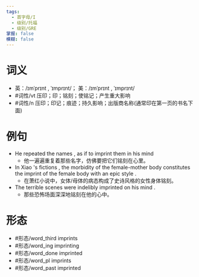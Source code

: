 ```yaml
---
tags:
  - 首字母/I
  - 级别/托福
  - 级别/GRE
掌握: false
模糊: false
---
```

# 词义
- 英：/ɪmˈprɪnt , ˈɪmprɪnt/； 美：/ɪmˈprɪnt , ˈɪmprɪnt/
- #词性/vt  压印；印；铭刻；使铭记；产生重大影响
- #词性/n  压印；印记；痕迹；持久影响；出版商名称(通常印在第一页的书名下面)
# 例句
- He repeated the names , as if to imprint them in his mind
	- 他一遍遍重复着那些名字，仿佛要把它们铭刻在心里。
- In Xiao 's fictions , the morbidity of the female-mother body constitutes the imprint of the female body with an epic style .
	- 在萧红小说中，女体\/母体的病态构成了史诗风格的女性身体铭刻。
- The terrible scenes were indelibly imprinted on his mind .
	- 那些恐怖场面深深地铭刻在他的心中。
# 形态
- #形态/word_third imprints
- #形态/word_ing imprinting
- #形态/word_done imprinted
- #形态/word_pl imprints
- #形态/word_past imprinted
